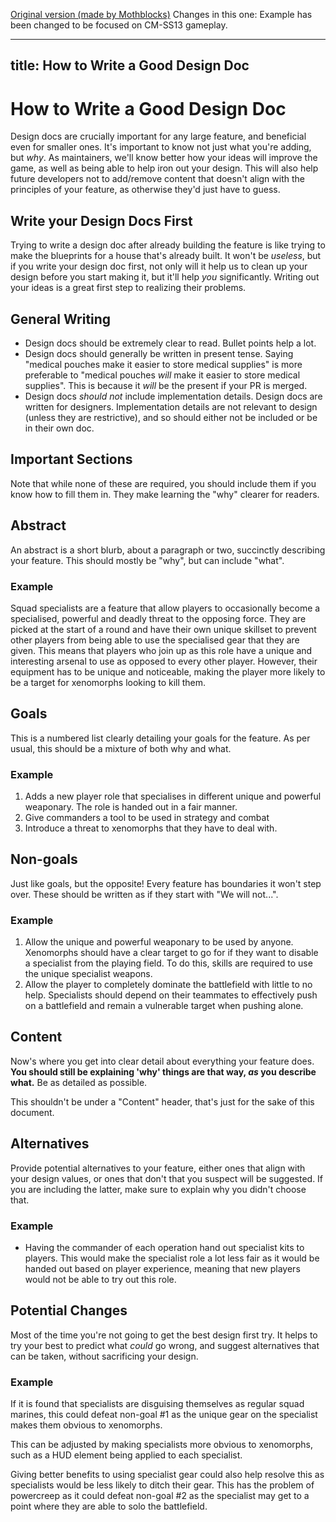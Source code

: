 [Original version (made by Mothblocks)](https://hackmd.io/@tgstation/BkzmU9EyK)
Changes in this one: Example has been changed to be focused on CM-SS13 gameplay.

---
title: How to Write a Good Design Doc
---
# How to Write a Good Design Doc

Design docs are crucially important for any large feature, and beneficial even for smaller ones. It's important to know not just what you're adding, but *why*. As maintainers, we'll know better how your ideas will improve the game, as well as being able to help iron out your design. This will also help future developers not to add/remove content that doesn't align with the principles of your feature, as otherwise they'd just have to guess.

## Write your Design Docs First

Trying to write a design doc after already building the feature is like trying to make the blueprints for a house that's already built. It won't be *useless*, but if you write your design doc first, not only will it help us to clean up your design before you start making it, but it'll help *you* significantly. Writing out your ideas is a great first step to realizing their problems.

## General Writing

- Design docs should be extremely clear to read. Bullet points help a lot.
- Design docs should generally be written in present tense. Saying "medical pouches make it easier to store medical supplies" is more preferable to "medical pouches *will* make it easier to store medical supplies". This is because it *will* be the present if your PR is merged.
- Design docs *should not* include implementation details. Design docs are written for designers. Implementation details are not relevant to design (unless they are restrictive), and so should either not be included or be in their own doc.

## Important Sections

Note that while none of these are required, you should include them if you know how to fill them in. They make learning the "why" clearer for readers.

## Abstract

An abstract is a short blurb, about a paragraph or two, succinctly describing your feature. This should mostly be "why", but can include "what".

### Example
Squad specialists are a feature that allow players to occasionally become a specialised, powerful and deadly threat to the opposing force. They are picked at the start of a round and have their own unique skillset to prevent other players from being able to use the specialised gear that they are given. This means that players who join up as this role have a unique and interesting arsenal to use as opposed to every other player. However, their equipment has to be unique and noticeable, making the player more likely to be a target for xenomorphs looking to kill them.

## Goals

This is a numbered list clearly detailing your goals for the feature. As per usual, this should be a mixture of both why and what.

### Example
1. Adds a new player role that specialises in different unique and powerful weaponary. The role is handed out in a fair manner.
2. Give commanders a tool to be used in strategy and combat
3. Introduce a threat to xenomorphs that they have to deal with.

## Non-goals

Just like goals, but the opposite! Every feature has boundaries it won't step over. These should be written as if they start with "We will not...".

### Example
1. Allow the unique and powerful weaponary to be used by anyone. Xenomorphs should have a clear target to go for if they want to disable a specialist from the playing field. To do this, skills are required to use the unique specialist weapons.
2. Allow the player to completely dominate the battlefield with little to no help. Specialists should depend on their teammates to effectively push on a battlefield and remain a vulnerable target when pushing alone.

## Content

Now's where you get into clear detail about everything your feature does. **You should still be explaining 'why' things are that way, *as* you describe what.** Be as detailed as possible.

This shouldn't be under a "Content" header, that's just for the sake of this document.

## Alternatives

Provide potential alternatives to your feature, either ones that align with your design values, or ones that don't that you suspect will be suggested. If you are including the latter, make sure to explain why you didn't choose that.

### Example

- Having the commander of each operation hand out specialist kits to players. This would make the specialist role a lot less fair as it would be handed out based on player experience, meaning that new players would not be able to try out this role.

## Potential Changes

Most of the time you're not going to get the best design first try. It helps to try your best to predict what *could* go wrong, and suggest alternatives that can be taken, without sacrificing your design.

### Example

If it is found that specialists are disguising themselves as regular squad marines, this could defeat non-goal #1 as the unique gear on the specialist makes them obvious to xenomorphs. 

This can be adjusted by making specialists more obvious to xenomorphs, such as a HUD element being applied to each specialist.

Giving better benefits to using specialist gear could also help resolve this as specialists would be less likely to ditch their gear. This has the problem of powercreep as it could defeat non-goal #2 as the specialist may get to a point where they are able to solo the battlefield.
